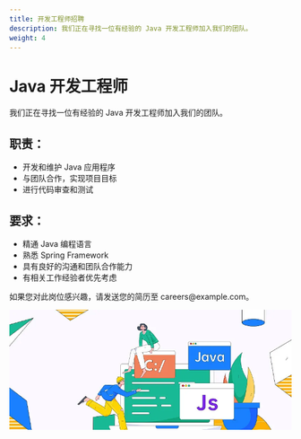 ```yaml
---
title: 开发工程师招聘
description: 我们正在寻找一位有经验的 Java 开发工程师加入我们的团队。
weight: 4
---
```


<div class="intro">
  <div class="container">
    <div class="row justify-content-start">
      <div class="col-12 col-md-7 col-lg-6 order-2 order-md-1">
        <h1>Java 开发工程师</h1>
        <p>我们正在寻找一位有经验的 Java 开发工程师加入我们的团队。</p>
        <h2>职责：</h2>
        <ul>
          <li>开发和维护 Java 应用程序</li>
          <li>与团队合作，实现项目目标</li>
          <li>进行代码审查和测试</li>
        </ul>
        <h2>要求：</h2>
        <ul>
          <li>精通 Java 编程语言</li>
          <li>熟悉 Spring Framework</li>
          <li>具有良好的沟通和团队合作能力</li>
          <li>有相关工作经验者优先考虑</li>
        </ul>
        <p>如果您对此岗位感兴趣，请发送您的简历至 careers@example.com。</p>
      </div>
      <div class="col-12 col-md-5 col-lg-6 order-1 order-md-2 position-relative">
        <img alt="Java 开发工程师" class="intro-image" src="/assets/images/java_engineer.webp" />
      </div>
    </div>
  </div>
</div>